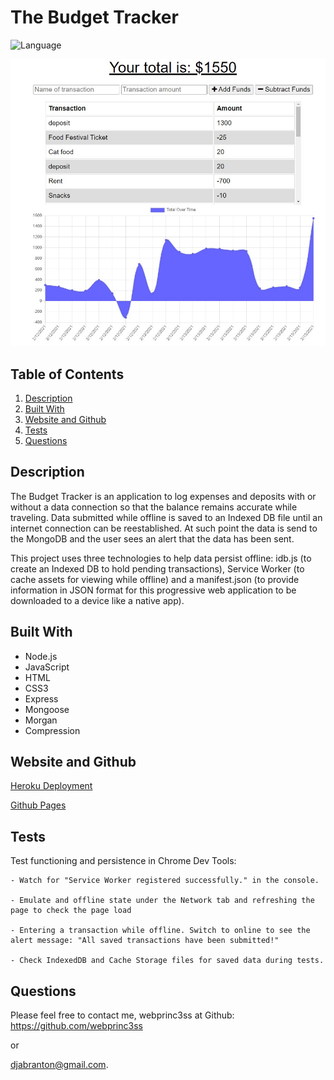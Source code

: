 # The Budget Tracker

![Language](https://img.shields.io/badge/Lang-JavaScript-yellow)

![Screenshot](assets/screenshot_bt.jpg)

## Table of Contents
  1. [Description](#description)
  2. [Built With](#built-with)
  3. [Website and Github](#website-and-github)
  4. [Tests](#tests)
  5. [Questions](#questions)
  
## Description
The Budget Tracker is an application to log expenses and deposits with or without a data connection so that the balance remains accurate while traveling. Data submitted while offline is saved to an Indexed DB file until an internet connection can be reestablished.  At such point the data is send to the MongoDB and the user sees an alert that the data has been sent.

This project uses three technologies to help data persist offline: idb.js (to create an Indexed DB to hold pending transactions), Service Worker (to cache assets for viewing while offline) and a manifest.json (to provide information in JSON format for this progressive web application to be downloaded to a device like a native app).

## Built With
- Node.js
- JavaScript
- HTML
- CSS3
- Express
- Mongoose
- Morgan
- Compression
   
## Website and Github

[Heroku Deployment](https://secure-wave-10455.herokuapp.com/)

[Github Pages](https://github.com/webprinc3ss/budget-tracker)
 
## Tests
Test functioning and persistence in Chrome Dev Tools:

    - Watch for "Service Worker registered successfully." in the console.

    - Emulate and offline state under the Network tab and refreshing the page to check the page load

    - Entering a transaction while offline. Switch to online to see the alert message: "All saved transactions have been submitted!"
    
    - Check IndexedDB and Cache Storage files for saved data during tests.

## Questions
Please feel free to contact me, webprinc3ss at Github: https://github.com/webprinc3ss 

or

djabranton@gmail.com. 
      